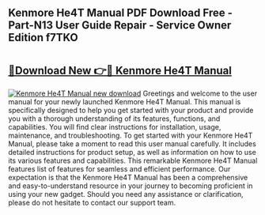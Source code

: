 ## Kenmore He4T Manual PDF Download Free - Part-N13 User Guide Repair - Service Owner Edition f7TKO

# <h2><a href="http://bc64575.oget.top/?id=Kenmore+He4T+Manual">🔗Download New 👉🔴 Kenmore He4T Manual</a></h2>

[![Kenmore He4T Manual new download](https://i.imgur.com/5g1atiW.png)](http://bc64575.oget.top/?id=Kenmore+He4T+Manual)
Greetings and welcome to the user manual for your newly launched Kenmore He4T Manual. This manual is specifically designed to help you get started with your product and provide you with a thorough understanding of its features, functions, and capabilities. You will find clear instructions for installation, usage, maintenance, and troubleshooting. To get started with your Kenmore He4T Manual, please take a moment to read this user manual carefully. It includes detailed instructions for product setup, as well as information on how to use its various features and capabilities. This remarkable Kenmore He4T Manual features list of features for seamless and efficient performance. Our expectation is that the Kenmore He4T Manual has been a comprehensive and easy-to-understand resource in your journey to becoming proficient in using your new gadget. Should you need any assistance or clarification, please do not hesitate to contact our support team.
